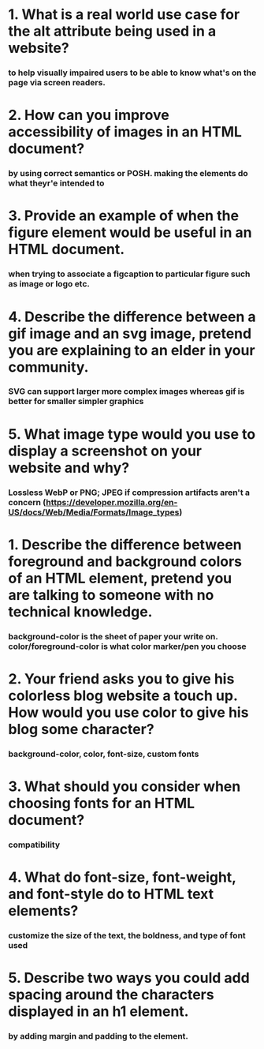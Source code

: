 # 1. What is a real world use case for the alt attribute being used in a website?

### to help visually impaired users to be able to know what's on the page via screen readers.

# 2. How can you improve accessibility of images in an HTML document?

### by using correct semantics or POSH. making the elements do what theyr'e intended to

# 3. Provide an example of when the figure element would be useful in an HTML document.

### when trying to associate a figcaption to particular figure such as image or logo etc.

# 4. Describe the difference between a gif image and an svg image, pretend you are explaining to an elder in your community.

### SVG can support larger more complex images whereas gif is better for smaller simpler graphics

# 5. What image type would you use to display a screenshot on your website and why?

### Lossless WebP or PNG; JPEG if compression artifacts aren't a concern (https://developer.mozilla.org/en-US/docs/Web/Media/Formats/Image_types)

# 1. Describe the difference between foreground and background colors of an HTML element, pretend you are talking to someone with no technical knowledge.

### background-color is the sheet of paper your write on. color/foreground-color is what color marker/pen you choose

# 2. Your friend asks you to give his colorless blog website a touch up. How would you use color to give his blog some character?

### background-color, color, font-size, custom fonts

# 3. What should you consider when choosing fonts for an HTML document?

### compatibility

# 4. What do font-size, font-weight, and font-style do to HTML text elements?

### customize the size of the text, the boldness, and type of font used

# 5. Describe two ways you could add spacing around the characters displayed in an h1 element.

### by adding margin and padding to the element. 